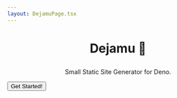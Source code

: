 ```yaml
---
layout: DejamuPage.tsx
---
```


<h1>
  <p align="center">
  Dejamu 🛌
  </p>
</h1>

<p align="center">
Small Static Site Generator for Deno.
</p>

<div class="center-box">
  <a href="./getting-started/">
    <button class="btn text-xl">
    Get Started!
    </button>
  </a>
</div>